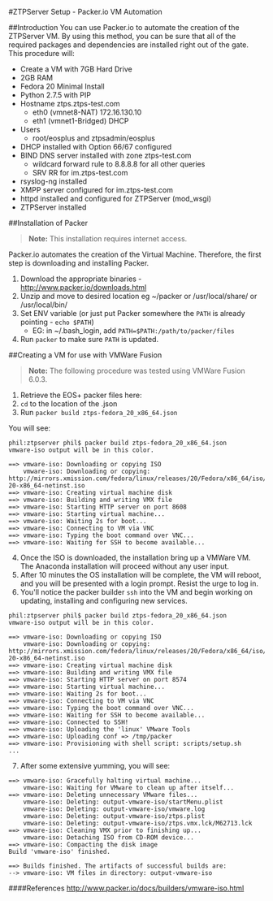#ZTPServer Setup - Packer.io VM Automation

##Introduction
You can use Packer.io to automate the creation of the ZTPServer VM.  By using this method, you can be sure that all of the required packages and dependencies are installed right out of the gate.  This procedure will:

* Create a VM with 7GB Hard Drive
* 2GB RAM
* Fedora 20 Minimal Install
* Python 2.7.5 with PIP
* Hostname ztps.ztps-test.com
    * eth0 (vmnet8-NAT) 172.16.130.10
    * eth1 (vmnet1-Bridged) DHCP
* Users
    * root/eosplus and ztpsadmin/eosplus
* DHCP installed with Option 66/67 configured
* BIND DNS server installed with zone ztps-test.com
    * wildcard forward rule to 8.8.8.8 for all other queries
    * SRV RR for im.ztps-test.com
* rsyslog-ng installed
* XMPP server configured for im.ztps-test.com
* httpd installed and configured for ZTPServer (mod_wsgi)
* ZTPServer installed

##Installation of Packer
> **Note:** This installation requires internet access.

Packer.io automates the creation of the Virtual Machine.  Therefore, the first step is downloading and installing Packer.

1. Download the appropriate binaries - http://www.packer.io/downloads.html
2. Unzip and move to desired location eg ~/packer or /usr/local/share/ or /usr/local/bin/
3. Set ENV variable (or just put Packer somewhere the ```PATH``` is already pointing - ```echo $PATH```)
    * EG: in ~/.bash_login, add ```PATH=$PATH:/path/to/packer/files```
4. Run ```packer``` to make sure ```PATH``` is updated.

##Creating a VM for use with VMWare Fusion
> **Note:** The following procedure was tested using VMWare Fusion 6.0.3.

1. Retrieve the EOS+ packer files here: 
2. ```cd``` to the location of the .json
3. Run ```packer build ztps-fedora_20_x86_64.json```

You will see:
```
phil:ztpserver phil$ packer build ztps-fedora_20_x86_64.json
vmware-iso output will be in this color.

==> vmware-iso: Downloading or copying ISO
    vmware-iso: Downloading or copying: http://mirrors.xmission.com/fedora/linux/releases/20/Fedora/x86_64/iso/Fedora-20-x86_64-netinst.iso
==> vmware-iso: Creating virtual machine disk
==> vmware-iso: Building and writing VMX file
==> vmware-iso: Starting HTTP server on port 8608
==> vmware-iso: Starting virtual machine...
==> vmware-iso: Waiting 2s for boot...
==> vmware-iso: Connecting to VM via VNC
==> vmware-iso: Typing the boot command over VNC...
==> vmware-iso: Waiting for SSH to become available...
```

4. Once the ISO is downloaded, the installation bring up a VMWare VM. The Anaconda installation will proceed without any user input.
5. After 10 minutes the OS installation will be complete, the VM will reboot, and you will be presented with a login prompt.  Resist the urge to log in.
6. You'll notice the packer builder ```ssh``` into the VM and begin working on updating, installing and configuring new services.
```
phil:ztpserver phil$ packer build ztps-fedora_20_x86_64.json
vmware-iso output will be in this color.

==> vmware-iso: Downloading or copying ISO
    vmware-iso: Downloading or copying: http://mirrors.xmission.com/fedora/linux/releases/20/Fedora/x86_64/iso/Fedora-20-x86_64-netinst.iso
==> vmware-iso: Creating virtual machine disk
==> vmware-iso: Building and writing VMX file
==> vmware-iso: Starting HTTP server on port 8574
==> vmware-iso: Starting virtual machine...
==> vmware-iso: Waiting 2s for boot...
==> vmware-iso: Connecting to VM via VNC
==> vmware-iso: Typing the boot command over VNC...
==> vmware-iso: Waiting for SSH to become available...
==> vmware-iso: Connected to SSH!
==> vmware-iso: Uploading the 'linux' VMware Tools
==> vmware-iso: Uploading conf => /tmp/packer
==> vmware-iso: Provisioning with shell script: scripts/setup.sh
...
```
7. After some extensive yumming, you will see:
```
==> vmware-iso: Gracefully halting virtual machine...
    vmware-iso: Waiting for VMware to clean up after itself...
==> vmware-iso: Deleting unnecessary VMware files...
    vmware-iso: Deleting: output-vmware-iso/startMenu.plist
    vmware-iso: Deleting: output-vmware-iso/vmware.log
    vmware-iso: Deleting: output-vmware-iso/ztps.plist
    vmware-iso: Deleting: output-vmware-iso/ztps.vmx.lck/M62713.lck
==> vmware-iso: Cleaning VMX prior to finishing up...
    vmware-iso: Detaching ISO from CD-ROM device...
==> vmware-iso: Compacting the disk image
Build 'vmware-iso' finished.

==> Builds finished. The artifacts of successful builds are:
--> vmware-iso: VM files in directory: output-vmware-iso
```


####References
http://www.packer.io/docs/builders/vmware-iso.html
